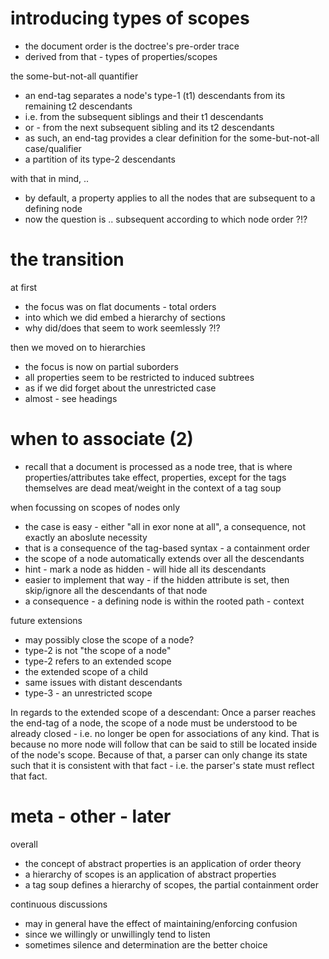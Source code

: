 
# introducing types of scopes

- the document order is the doctree's pre-order trace
- derived from that - types of properties/scopes

the some-but-not-all quantifier
- an end-tag separates a node's type-1 (t1)
  descendants from its remaining t2 descendants
- i.e. from the subsequent siblings and their t1 descendants
- or - from the next subsequent sibling and its t2 descendants
- as such, an end-tag provides a clear definition
  for the some-but-not-all case/qualifier
- a partition of its type-2 descendants

with that in mind, ..
- by default, a property applies to all the nodes
  that are subsequent to a defining node
- now the question is .. subsequent
  according to which node order ?!?

# the transition

at first
- the focus was on flat documents - total orders
- into which we did embed a hierarchy of sections
- why did/does that seem to work seemlessly ?!?

then we moved on to hierarchies
- the focus is now on partial suborders
- all properties seem to be restricted to induced subtrees
- as if we did forget about the unrestricted case
- almost - see headings

# when to associate (2)

* recall that a document is processed as a node tree,
  that is where properties/attributes take effect,
  properties, except for the tags themselves are
  dead meat/weight in the context of a tag soup

when focussing on scopes of nodes only

* the case is easy - either "all in exor none at all",
  a consequence, not exactly an aboslute necessity
* that is a consequence of the tag-based syntax - a containment order
* the scope of a node automatically extends over all the descendants
* hint - mark a node as hidden - will hide all its descendants
* easier to implement that way - if the hidden attribute is set,
  then skip/ignore all the descendants of that node
* a consequence - a defining node is within the rooted path - context

future extensions

* may possibly close the scope of a node?
* type-2 is not "the scope of a node"
* type-2 refers to an extended scope
* the extended scope of a child
* same issues with distant descendants
* type-3 - an unrestricted scope

In regards to the extended scope of a descendant:
Once a parser reaches the end-tag of a node, the scope of a node must be
understood to be already closed - i.e. no longer be open for associations of
any kind. That is because no more node will follow that can be said to still
be located inside of the node's scope. Because of that, a parser can only
change its state such that it is consistent with that fact - i.e. the parser's
state must reflect that fact.

# meta - other - later

overall
- the concept of abstract properties is an application of order theory
- a hierarchy of scopes is an application of abstract properties
- a tag soup defines a hierarchy of scopes, the partial containment order

continuous discussions
- may in general have the effect of maintaining/enforcing confusion
- since we willingly or unwillingly tend to listen
- sometimes silence and determination are the better choice
